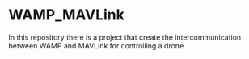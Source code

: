 # WAMP_MAVLink
In this repository there is a project that create the intercommunication between WAMP and MAVLink for controlling a drone
